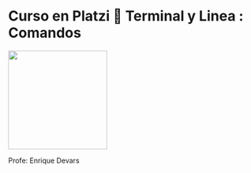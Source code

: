 # Curso en Platzi 💚 Terminal y Linea : Comandos
<img align="center" width="200" src="https://user-images.githubusercontent.com/96964513/265156207-a61c7da8-6d95-4780-954a-5f4ef982dac6.png" />
<p>Profe: Enrique Devars</p>


